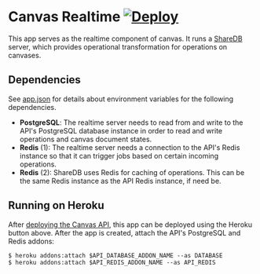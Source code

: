 # Canvas Realtime [![Deploy][heroku_button_svg]][heroku_deploy]

This app serves as the realtime component of canvas. It runs a
[ShareDB][sharedb] server, which provides operational transformation for
operations on canvases.

## Dependencies

See [app.json][app_json] for details about environment variables for the
following dependencies.

- **PostgreSQL**: The realtime server needs to read from and write to the API's
  PostgreSQL database instance in order to read and write operations and
  canvas document states.
- **Redis** (1): The realtime server needs a connection to the API's Redis
  instance so that it can trigger jobs based on certain incoming operations.
- **Redis** (2): ShareDB uses Redis for caching of operations. This can be the
  same Redis instance as the API Redis instance, if need be.

## Running on Heroku

After [deploying the Canvas API][canvas_api_readme], this app can be deployed
using the Heroku button above. After the app is created, attach the API's
PostgreSQL and Redis addons:

```
$ heroku addons:attach $API_DATABASE_ADDON_NAME --as DATABASE
$ heroku addons:attach $API_REDIS_ADDON_NAME --as API_REDIS
```

[app_json]: https://github.com/usecanvas/pro-realtime/blob/master/app.json
[canvas_api_readme]: https://github.com/usecanvas/pro-api/blob/master/README.md
[heroku_button_svg]: https://www.herokucdn.com/deploy/button.svg
[heroku_deploy]: https://heroku.com/deploy?template=https://github.com/usecanvas/realtime-v2
[sharedb]: https://github.com/share/sharedb
